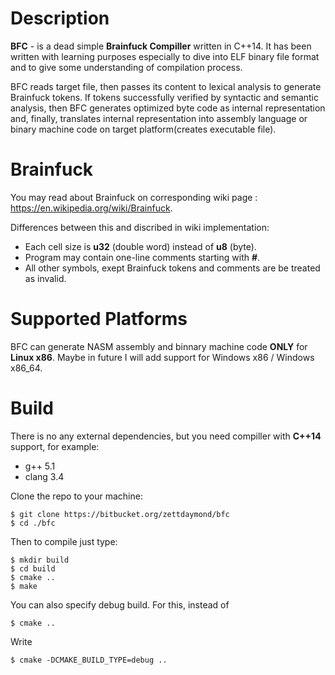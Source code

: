 # Description #
**BFC** - is a dead simple **Brainfuck Compiller** written in C++14. It has been written with learning purposes especially to dive into ELF binary file format and to give some understanding of compilation process.

BFC reads target file, then passes its content to lexical analysis to generate Brainfuck tokens. If tokens successfully verified by syntactic and semantic analysis, then BFC generates optimized byte code as internal representation and, finally, translates internal representation into assembly language or binary machine code on target platform(creates executable file).

# Brainfuck #
You may read about Brainfuck on corresponding wiki page : https://en.wikipedia.org/wiki/Brainfuck. 

Differences between this and discribed in wiki implementation:

* Each cell size is **u32** (double word) instead of **u8** (byte).
* Program may contain one-line comments starting with **#**.
* All other symbols, exept Brainfuck tokens and comments are be treated as invalid.

# Supported Platforms #
BFC can generate NASM assembly and binnary machine code **ONLY** for **Linux x86**. Maybe in future I will add support for Windows x86 / Windows x86_64.

# Build #
There is no any external dependencies, but you need compiller with **C++14** support, for example:

* g++ 5.1
* clang 3.4

Clone the repo to your machine:
```
$ git clone https://bitbucket.org/zettdaymond/bfc
$ cd ./bfc
```
Then to compile just type:
```
$ mkdir build
$ cd build
$ cmake ..
$ make
```

You can also specify debug build. For this, instead of
```
$ cmake ..
```
Write
```
$ cmake -DCMAKE_BUILD_TYPE=debug ..
```